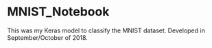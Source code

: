 # MNIST_Notebook
This was my Keras model to classify the MNIST dataset.
Developed in September/October of 2018.
